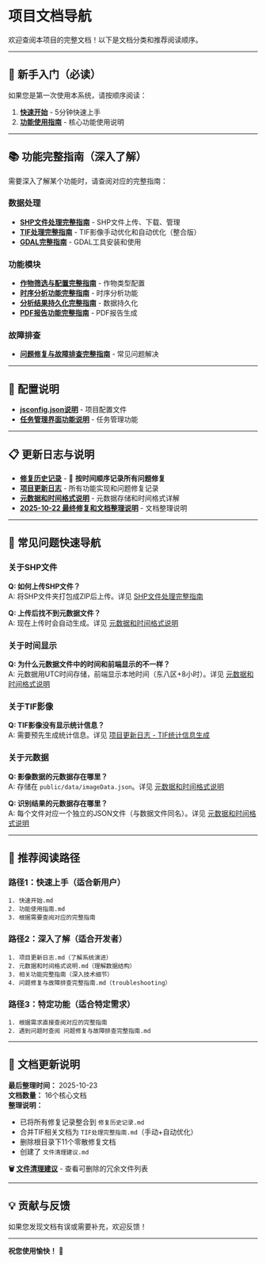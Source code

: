 # 项目文档导航

欢迎查阅本项目的完整文档！以下是文档分类和推荐阅读顺序。

---

## 🚀 新手入门（必读）

如果您是第一次使用本系统，请按顺序阅读：

1. **[快速开始](./快速开始.md)** - 5分钟快速上手
2. **[功能使用指南](./功能使用指南.md)** - 核心功能使用说明

---

## 📚 功能完整指南（深入了解）

需要深入了解某个功能时，请查阅对应的完整指南：

### 数据处理
- **[SHP文件处理完整指南](./SHP文件处理完整指南.md)** - SHP文件上传、下载、管理
- **[TIF处理完整指南](./TIF处理完整指南.md)** - TIF影像手动优化和自动优化（整合版）
- **[GDAL完整指南](./GDAL完整指南.md)** - GDAL工具安装和使用

### 功能模块
- **[作物筛选与配置完整指南](./作物筛选与配置完整指南.md)** - 作物类型配置
- **[时序分析功能完整指南](./时序分析功能完整指南.md)** - 时序分析功能
- **[分析结果持久化完整指南](./分析结果持久化完整指南.md)** - 数据持久化
- **[PDF报告功能完整指南](./PDF报告功能完整指南.md)** - PDF报告生成

### 故障排查
- **[问题修复与故障排查完整指南](./问题修复与故障排查完整指南.md)** - 常见问题解决

---

## 🔧 配置说明

- **[jsconfig.json说明](./jsconfig.json说明.md)** - 项目配置文件
- **[任务管理界面功能说明](./任务管理界面功能说明.md)** - 任务管理功能

---

## 📋 更新日志与说明

- **[修复历史记录](./修复历史记录.md)** - 📌 **按时间顺序记录所有问题修复**
- **[项目更新日志](./项目更新日志.md)** - 所有功能实现和问题修复记录  
- **[元数据和时间格式说明](./元数据和时间格式说明.md)** - 元数据存储和时间格式详解
- **[2025-10-22 最终修复和文档整理说明](./2025-10-22_最终修复和文档整理说明.md)** - 文档整理说明

---

## 🎯 常见问题快速导航

### 关于SHP文件
**Q: 如何上传SHP文件？**  
A: 将SHP文件夹打包成ZIP后上传。详见 [SHP文件处理完整指南](./SHP文件处理完整指南.md)

**Q: 上传后找不到元数据文件？**  
A: 现在上传时会自动生成。详见 [元数据和时间格式说明](./元数据和时间格式说明.md)

### 关于时间显示
**Q: 为什么元数据文件中的时间和前端显示的不一样？**  
A: 元数据用UTC时间存储，前端显示本地时间（东八区+8小时）。详见 [元数据和时间格式说明](./元数据和时间格式说明.md)

### 关于TIF影像
**Q: TIF影像没有显示统计信息？**  
A: 需要预先生成统计信息。详见 [项目更新日志 - TIF统计信息生成](./项目更新日志.md#tif统计信息生成指南)

### 关于元数据
**Q: 影像数据的元数据存在哪里？**  
A: 存储在 `public/data/imageData.json`。详见 [元数据和时间格式说明](./元数据和时间格式说明.md)

**Q: 识别结果的元数据存在哪里？**  
A: 每个文件对应一个独立的JSON文件（与数据文件同名）。详见 [元数据和时间格式说明](./元数据和时间格式说明.md)

---

## 📖 推荐阅读路径

### 路径1：快速上手（适合新用户）
```
1. 快速开始.md
2. 功能使用指南.md
3. 根据需要查阅对应的完整指南
```

### 路径2：深入了解（适合开发者）
```
1. 项目更新日志.md（了解系统演进）
2. 元数据和时间格式说明.md（理解数据结构）
3. 相关功能完整指南（深入技术细节）
4. 问题修复与故障排查完整指南.md（troubleshooting）
```

### 路径3：特定功能（适合特定需求）
```
1. 根据需求直接查阅对应的完整指南
2. 遇到问题时查阅 问题修复与故障排查完整指南.md
```

---

## 📝 文档更新说明

**最后整理时间：** 2025-10-23  
**文档数量：** 16个核心文档  
**整理说明：** 
- 已将所有修复记录整合到 `修复历史记录.md`
- 合并TIF相关文档为 `TIF处理完整指南.md`（手动+自动优化）
- 删除根目录下11个零散修复文档
- 创建了 `文件清理建议.md`

**🗑️ [文件清理建议](./文件清理建议.md)** - 查看可删除的冗余文件列表

---

## 💡 贡献与反馈

如果您发现文档有误或需要补充，欢迎反馈！

---

**祝您使用愉快！** 🎉
